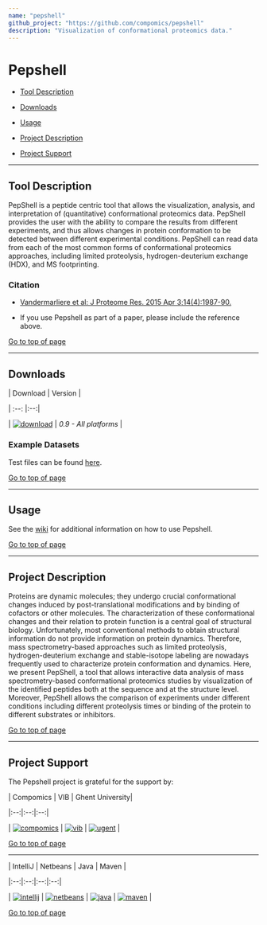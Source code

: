 ```yaml
---
name: "pepshell"
github_project: "https://github.com/compomics/pepshell"
description: "Visualization of conformational proteomics data."
---
```


# Pepshell



 * [Tool Description](#tool-description)

 * [Downloads](#downloads)

 * [Usage](#usage)

 * [Project Description](#project-description)

 * [Project Support](#project-support)



----



## Tool Description



PepShell is a peptide centric tool that allows the visualization, analysis, and interpretation of (quantitative) conformational proteomics data. PepShell provides the user with the ability to compare the results from different experiments, and thus allows changes in protein conformation to be detected between different experimental conditions. PepShell can read data from each of the most common forms of conformational proteomics approaches, including limited proteolysis, hydrogen-deuterium exchange (HDX), and MS footprinting.



### Citation

 * [Vandermarliere et al: J Proteome Res. 2015 Apr 3;14(4):1987-90.](http://pubs.acs.org/doi/abs/10.1021/pr5012125)

 * If you use Pepshell as part of a paper, please include the reference above.



[Go to top of page](#pepshell)



----



## Downloads



| Download | Version |

| :--: |:--:|

| [![download](http://genesis.ugent.be/uvpublicdata/pepshell/downloadpepshellbutton.png)](http://genesis.ugent.be/downloadredirect.php?toolname=pepshell) | *0.9 - All platforms* |



### Example Datasets

Test files can be found [here](http://genesis.ugent.be/pepshell/testfiles).



[Go to top of page](#pepshell)



----



## Usage

See the [wiki](/pepshell/wiki.html) for additional information on how to use Pepshell.



[Go to top of page](#pepshell)



----



## Project Description



Proteins are dynamic molecules; they undergo crucial conformational changes induced by post-translational modifications and by binding of cofactors or other molecules. The characterization of these conformational changes and their relation to protein function is a central goal of structural biology. Unfortunately, most conventional methods to obtain structural information do not provide information on protein dynamics. Therefore, mass spectrometry-based approaches such as limited proteolysis, hydrogen-deuterium exchange and stable-isotope labeling are nowadays frequently used to characterize protein conformation and dynamics. Here, we present PepShell, a tool that allows interactive data analysis of mass spectrometry-based conformational proteomics studies by visualization of the identified peptides both at the sequence and at the structure level. Moreover, PepShell allows the comparison of experiments under different conditions including different proteolysis times or binding of the protein to different substrates or inhibitors.



[Go to top of page](#pepshell)



----



## Project Support



The Pepshell project is grateful for the support by:



| Compomics | VIB | Ghent University|

|:--:|:--:|:--:|

| [![compomics](http://genesis.ugent.be/public_data/image/compomics.png)](http://www.compomics.com) | [![vib](http://genesis.ugent.be/public_data/image/vib.png)](http://www.vib.be) | [![ugent](http://genesis.ugent.be/public_data/image/ugent.png)](http://www.ugent.be/en) |



[Go to top of page](#pepshell)



----



| IntelliJ | Netbeans | Java | Maven |

|:--:|:--:|:--:|:--:|

| [![intellij](https://www.jetbrains.com/idea/docs/logo_intellij_idea.png)](https://www.jetbrains.com/idea/) | [![netbeans](https://netbeans.org/images_www/visual-guidelines/NB-logo-single.jpg)](https://netbeans.org/) | [![java](http://genesis.ugent.be/public_data/image/java.png)](http://java.com/en/) | [![maven](http://genesis.ugent.be/public_data/image/maven.png)](http://maven.apache.org/) |



[Go to top of page](#pepshell)

